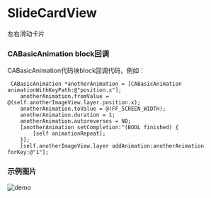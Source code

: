 # SlideCardView
左右滑动卡片

### CABasicAnimation block回调
CABasicAnimation代码块block回调代码，例如：
``` Object-c
 CABasicAnimation *anotherAnimation = [CABasicAnimation animationWithKeyPath:@"position.x"];
    anotherAnimation.fromValue = @(self.anotherImageView.layer.position.x);
    anotherAnimation.toValue = @(FF_SCREEN_WIDTH);
    anotherAnimation.duration = 1;
    anotherAnimation.autoreverses = NO;
    [anotherAnimation setCompletion:^(BOOL finished) {
        [self animationRepeat];
    }];
    [self.anotherImageView.layer addAnimation:anotherAnimation forKey:@"1"];
```
### 示例图片
![demo](https://github.com/justinjing/SlideCardView/blob/master/Screenshot/demo.gif)
